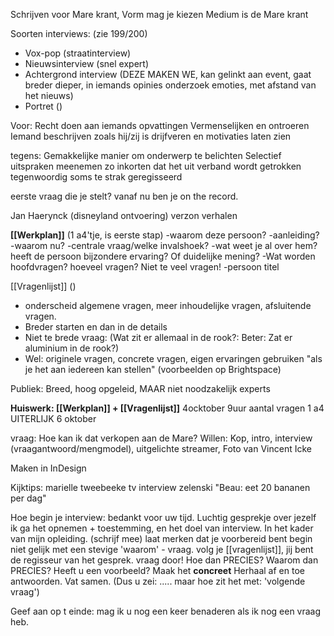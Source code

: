 
Schrijven voor Mare krant, 
	Vorm mag je kiezen
	Medium is de Mare krant

Soorten interviews: (zie 199/200)
- Vox-pop (straatinterview)
- Nieuwsinterview (snel expert)
- Achtergrond interview (DEZE MAKEN WE, kan gelinkt aan event, gaat breder dieper, in iemands opinies onderzoek emoties, met afstand van het nieuws)
- Portret ()

Voor:
Recht doen aan iemands opvattingen
Vermenselijken en ontroeren
Iemand beschrijven zoals hij/zij is drijfveren en motivaties laten zien

tegens:
Gemakkelijke manier om onderwerp te belichten
Selectief uitspraken meenemen zo inkorten dat het uit verband wordt getrokken
tegenwoordig soms te strak geregisseerd

eerste vraag die je stelt?
vanaf nu ben je on the record.

Jan Haerynck (disneyland ontvoering) verzon verhalen


**[[Werkplan]]** (1 a4'tje, is eerste stap)
-waarom deze persoon?
-aanleiding?
-waarom nu?
-centrale vraag/welke invalshoek?
-wat weet je al over hem? heeft de persoon bijzondere ervaring? Of duidelijke mening?
-Wat worden hoofdvragen? hoeveel vragen? Niet te veel vragen!
-persoon titel

[[Vragenlijst]] ()
- onderscheid algemene vragen, meer inhoudelijke vragen, afsluitende vragen.
- Breder starten en dan in de details
- Niet te brede vraag: (Wat zit er allemaal in de rook?: Beter: Zat er aluminium in de rook?)
- Wel: originele vragen, concrete vragen, eigen ervaringen gebruiken "als je het aan iedereen kan stellen"
(voorbeelden op Brightspace)

Publiek: Breed, hoog opgeleid, MAAR niet noodzakelijk experts

**Huiswerk: 
[[Werkplan]] + [[Vragenlijst]]** 4ocktober 9uur
aantal vragen 1 a4
UITERLIJK 6 oktober

vraag: Hoe kan ik dat verkopen aan de Mare?
Willen: Kop, intro, interview (vraagantwoord/mengmodel), uitgelichte streamer, Foto van Vincent Icke

Maken in InDesign

Kijktips:
marielle tweebeeke tv interview zelenski
"Beau: eet 20 bananen per dag"

Hoe begin je interview:
	bedankt voor uw tijd.
	Luchtig gesprekje
	over jezelf
	ik ga het opnemen + toestemming, en het doel van interview.
	In het kader van mijn opleiding.
	(schrijf mee)
	laat merken dat je voorbereid bent
	begin niet gelijk met een stevige 'waarom' - vraag.
	volg je [[vragenlijst]], jij bent de regisseur van het gesprek.
	vraag door! Hoe dan PRECIES? Waarom dan PRECIES? Heeft u een voorbeeld? Maak het **concreet**
	Herhaal af en toe antwoorden. Vat samen. (Dus u zei: ..... maar hoe zit het met: 'volgende vraag')


Geef aan op t einde: mag ik u nog een keer benaderen als ik nog een vraag heb.











